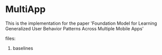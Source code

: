 # MultiApp
This is the implementation for the paper 'Foundation Model for Learning Generalized User Behavior Patterns Across Multiple Mobile Apps'

files:
1. baselines